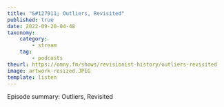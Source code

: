 ```yaml
---
title: "&#127911; Outliers, Revisited"
published: true
date: 2022-09-20-04-48
taxonomy:
    category:
        - stream
    tag:
        - podcasts
theurl: https://omny.fm/shows/revisionist-history/outliers-revisited
image: artwork-resized.JPEG
template: listen
---
```


Episode summary: Outliers, Revisited
